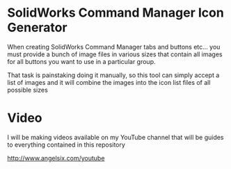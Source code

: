 # SolidWorks Command Manager Icon Generator
When creating SolidWorks Command Manager tabs and buttons etc... you must provide a bunch of image files in various sizes
that contain all images for all buttons you want to use in a particular group.

That task is painstaking doing it manually, so this tool can simply accept a list of images and it will combine
the images into the icon list files of all possible sizes

# Video
I will be making videos available on my YouTube channel that will be guides to everything contained in this repository

http://www.angelsix.com/youtube

